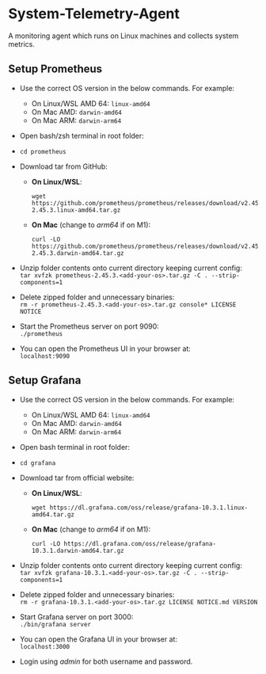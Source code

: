 # System-Telemetry-Agent
A monitoring agent which runs on Linux machines and collects system metrics.


## Setup Prometheus

* Use the correct OS version in the below commands. For example:
    * On Linux/WSL AMD 64: `linux-amd64`
    * On Mac AMD: `darwin-amd64`
    * On Mac ARM: `darwin-arm64`

* Open bash/zsh terminal in root folder:

* `cd prometheus`

* Download tar from GitHub:  
    * **On Linux/WSL**: 
        ```
        wget https://github.com/prometheus/prometheus/releases/download/v2.45.3/prometheus-2.45.3.linux-amd64.tar.gz
        ```
    * **On Mac** (change to *arm64* if on M1): 
        ```
        curl -LO https://github.com/prometheus/prometheus/releases/download/v2.45.3/prometheus-2.45.3.darwin-amd64.tar.gz
        ```

* Unzip folder contents onto current directory keeping current config: <br>
  `tar xvfzk prometheus-2.45.3.<add-your-os>.tar.gz -C . --strip-components=1`

* Delete zipped folder and unnecessary binaries: <br>
  `rm -r prometheus-2.45.3.<add-your-os>.tar.gz console* LICENSE NOTICE`

* Start the Prometheus server on port 9090: <br>
    `./prometheus`

* You can open the Prometheus UI in your browser at: <br>
    `localhost:9090`



## Setup Grafana

* Use the correct OS version in the below commands. For example:
    * On Linux/WSL AMD 64: `linux-amd64`
    * On Mac AMD: `darwin-amd64`
    * On Mac ARM: `darwin-arm64`

* Open bash terminal in root folder:

* `cd grafana`

* Download tar from official website:  
    * **On Linux/WSL**: 
        ```
        wget https://dl.grafana.com/oss/release/grafana-10.3.1.linux-amd64.tar.gz
        ```
    * **On Mac** (change to *arm64* if on M1): 
        ```
        curl -LO https://dl.grafana.com/oss/release/grafana-10.3.1.darwin-amd64.tar.gz
        ```

* Unzip folder contents onto current directory keeping current config: <br>
  `tar xvfzk grafana-10.3.1.<add-your-os>.tar.gz -C . --strip-components=1`

* Delete zipped folder and unnecessary binaries: <br>
  `rm -r grafana-10.3.1.<add-your-os>.tar.gz LICENSE NOTICE.md VERSION`

* Start Grafana server on port 3000: <br>
    `./bin/grafana server`

* You can open the Grafana UI in your browser at: <br>
    `localhost:3000`

* Login using _admin_ for both username and password.


